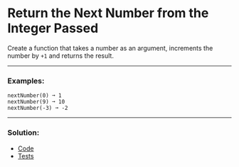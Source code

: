 # Return the Next Number from the Integer Passed

Create a function that takes a number as an argument, increments the number by `+1` and returns the result.

---

### Examples:

```
nextNumber(0) ➞ 1
nextNumber(9) ➞ 10
nextNumber(-3) ➞ -2
```

---

### Solution:

- [Code](/src/challenges/very-easy/03-next-number/next-number.ts)
- [Tests](/src/challenges/very-easy/03-next-number/test/next-number.test.ts)
